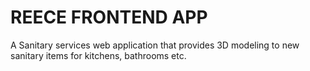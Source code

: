 # REECE FRONTEND APP
A Sanitary services web application that provides 3D modeling to new sanitary items for kitchens, bathrooms etc.
